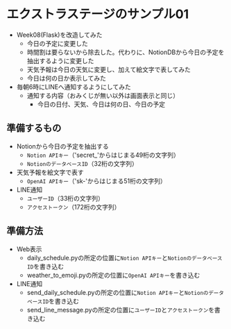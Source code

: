 # エクストラステージのサンプル01
- Week08(Flask)を改造してみた
    - 今日の予定に変更した
    - 時間割は要らないから除去した。代わりに、NotionDBから今日の予定を抽出するように変更した
    - 天気予報は今日の天気に変更し、加えて絵文字で表してみた
    - 今日は何の日か表示してみた
- 毎朝6時にLINEへ通知するようにしてみた
    - 通知する内容（おみくじが無い以外は画面表示と同じ）
        - 今日の日付、天気、今日は何の日、今日の予定
## 準備するもの
- Notionから今日の予定を抽出する
    - `Notion APIキー`（'secret_'からはじまる49桁の文字列）
    - `NotionのデータベースID`（32桁の文字列）
- 天気予報を絵文字で表す
    - `OpenAI APIキー`（'sk-'からはじまる51桁の文字列）
- LINE通知
    - `ユーザーID`（33桁の文字列）
    - `アクセストークン`（172桁の文字列）
## 準備方法
- Web表示
    - daily_schedule.pyの所定の位置に`Notion APIキー`と`NotionのデータベースID`を書き込む
    - weather_to_emoji.pyの所定の位置に`OpenAI APIキー`を書き込む
- LINE通知
    - send_daily_schedule.pyの所定の位置に`Notion APIキー`と`NotionのデータベースID`を書き込む
    - send_line_message.pyの所定の位置に`ユーザーID`と`アクセストークン`を書き込む